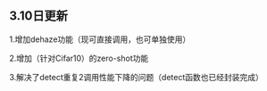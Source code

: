 ## 3.10日更新
 
 1.增加dehaze功能（现可直接调用，也可单独使用）
 
 2.增加（针对Cifar10）的zero-shot功能
 
 3.解决了detect重复2调用性能下降的问题（detect函数也已经封装完成）
